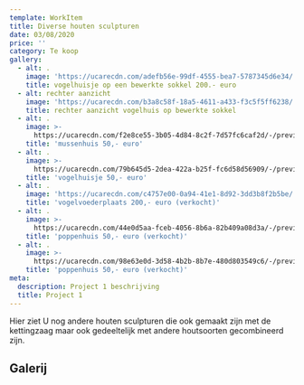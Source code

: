```yaml
---
template: WorkItem
title: Diverse houten sculpturen
date: 03/08/2020
price: ''
category: Te koop
gallery:
  - alt: .
    image: 'https://ucarecdn.com/adefb56e-99df-4555-bea7-5787345d6e34/'
    title: vogelhuisje op een bewerkte sokkel 200.- euro
  - alt: rechter aanzicht
    image: 'https://ucarecdn.com/b3a8c58f-18a5-4611-a433-f3c5f5ff6238/'
    title: rechter aanzicht vogelhuis op bewerkte sokkel
  - alt: .
    image: >-
      https://ucarecdn.com/f2e8ce55-3b05-4d84-8c2f-7d57fc6caf2d/-/preview/-/rotate/180/
    title: 'mussenhuis 50,- euro'
  - alt: .
    image: >-
      https://ucarecdn.com/79b645d5-2dea-422a-b25f-fc6d58d56909/-/preview/-/rotate/270/
    title: 'vogelhuisje 50,- euro'
  - alt: .
    image: 'https://ucarecdn.com/c4757e00-0a94-41e1-8d92-3dd3b8f2b5be/'
    title: 'vogelvoederplaats 200,- euro (verkocht)'
  - alt: .
    image: >-
      https://ucarecdn.com/44e0d5aa-fceb-4056-8b6a-82b409a08d3a/-/preview/-/rotate/270/
    title: 'poppenhuis 50,- euro (verkocht)'
  - alt: .
    image: >-
      https://ucarecdn.com/98e63e0d-3d58-4b2b-8b7e-480d803549c6/-/preview/-/rotate/270/
    title: 'poppenhuis 50,- euro (verkocht)'
meta:
  description: Project 1 beschrijving
  title: Project 1
---
```

Hier ziet U nog andere houten sculpturen die ook gemaakt zijn met de kettingzaag maar ook gedeeltelijk met andere houtsoorten gecombineerd zijn.

## Galerij
